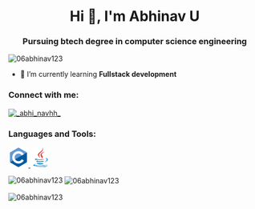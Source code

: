 
<h1 align="center">Hi 👋, I'm Abhinav U</h1>
<h3 align="center">Pursuing btech degree in <strong>computer science engineering</strong></h3>

<p align="left"> <img src="https://komarev.com/ghpvc/?username=06abhinav123&label=Profile%20views&color=0e75b6&style=flat" alt="06abhinav123" /> </p>

- 🌱 I’m currently learning **Fullstack development**

<h3 align="left">Connect with me:</h3>
<p align="left">
<a href="https://instagram.com/_abhi_navhh_" target="blank"><img align="center" src="https://raw.githubusercontent.com/rahuldkjain/github-profile-readme-generator/master/src/images/icons/Social/instagram.svg" alt="_abhi_navhh_" height="30" width="40" /></a>
</p>

<h3 align="left">Languages and Tools:</h3>
<p align="left"> <a href="https://www.cprogramming.com/" target="_blank" rel="noreferrer"> <img src="https://raw.githubusercontent.com/devicons/devicon/master/icons/c/c-original.svg" alt="c" width="40" height="40"/> </a> <a href="https://www.java.com" target="_blank" rel="noreferrer"> <img src="https://raw.githubusercontent.com/devicons/devicon/master/icons/java/java-original.svg" alt="java" width="40" height="40"/> </a> </p>

<p><img align="left" src="https://github-readme-stats.vercel.app/api/top-langs?username=06abhinav123&show_icons=true&locale=en&layout=compact" alt="06abhinav123" /></p>

<p>&nbsp;<img align="center" src="https://github-readme-stats.vercel.app/api?username=06abhinav123&show_icons=true&locale=en" alt="06abhinav123" /></p>

<p><img align="center" src="https://github-readme-streak-stats.herokuapp.com/?user=06abhinav123&" alt="06abhinav123" /></p>

